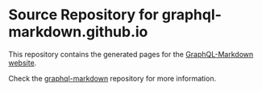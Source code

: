 # Source Repository for graphql-markdown.github.io

This repository contains the generated pages for the [GraphQL-Markdown website](graphql-markdown.github.io).

Check the [graphql-markdown](https://github.com/graphql-markdown/graphql-markdown) repository for more information.
